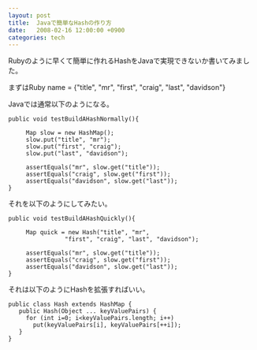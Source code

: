 ```yaml
---
layout: post
title:  Javaで簡単なHashの作り方
date:   2008-02-16 12:00:00 +0900
categories: tech
---
```

Rubyのように早くて簡単に作れるHashをJavaで実現できないか書いてみました。


まずはRuby
	name = {"title", "mr", "first", "craig", "last", "davidson"}

Javaでは通常以下のようになる。

	public void testBuildAHashNormally(){
	
	     Map slow = new HashMap();
	     slow.put("title", "mr");
	     slow.put("first", "craig");
	     slow.put("last", "davidson");
	
	     assertEquals("mr", slow.get("title"));
	     assertEquals("craig", slow.get("first"));
	     assertEquals("davidson", slow.get("last"));
	}

それを以下のようにしてみたい。

	public void testBuildAHashQuickly(){
	
	     Map quick = new Hash("title", "mr",
	                "first", "craig", "last", "davidson");
	
	     assertEquals("mr", slow.get("title"));
	     assertEquals("craig", slow.get("first"));
	     assertEquals("davidson", slow.get("last"));
	}

それは以下のようにHashを拡張すればいい。

	public class Hash extends HashMap {
	   public Hash(Object ... keyValuePairs) {
	     for (int i=0; i<keyValuePairs.length; i++)
	       put(keyValuePairs[i], keyValuePairs[++i]);
	   }
	}

